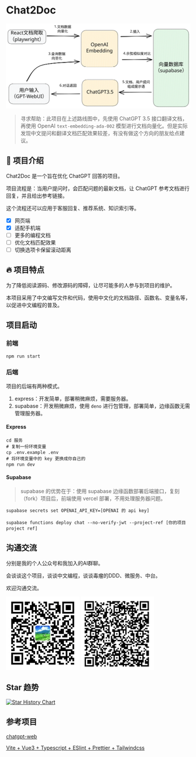 # Chat2Doc

![Chat2Doc banner](https://github.com/Eriice/chat2doc/blob/main/public/banner.svg)

> 寻求帮助：此项目在上述路线图中，先使用 ChatGPT 3.5 接口翻译文档，再使用 OpenAI `text-embedding-ada-002` 模型进行文档向量化。但是实际发现中文提问和翻译文档匹配效果较差，有没有做这个方向的朋友给点建议。

## 🚀 项目介绍

Chat2Doc 是一个旨在优化 ChatGPT 回答的项目。

项目流程是：当用户提问时，会匹配问题的最新文档，让 ChatGPT 参考文档进行回复，并且给出参考链接。

这个流程还可以应用于客服回复、推荐系统、知识索引等。

- [x] 网页端
- [x] 适配手机端
- [ ] 更多的编程文档
- [ ] 优化文档匹配效果
- [ ] 切换选项卡保留滚动距离

## 🔥 项目特点

为了降低阅读源码、修改源码的障碍，让尽可能多的人参与到项目的维护。

本项目采用了中文编写文件和代码，使用中文化的文档路径、函数名、变量名等，以促进中文编程的普及。

## 项目启动

### 前端

```
npm run start
```

### 后端

项目的后端有两种模式。

1. express：开发简单，部署稍微麻烦，需要服务器。
2. supabase：开发稍微麻烦，使用 `deno` 进行包管理，部署简单，边缘函数无需管理服务器。

#### Express

```
cd 服务
# 复制一份环境变量
cp .env.example .env
# 将环境变量中的 key 更换成你自己的
npm run dev
```

#### Supabase

> supabase 的优势在于：使用 supabase 边缘函数部署后端接口，复刻（fork）项目后，前端使用 vercel 部署，不用处理服务器问题。

```
supabase secrets set OPENAI_API_KEY=[OPENAI 的 api key]

supabase functions deploy chat --no-verify-jwt --project-ref [你的项目 project ref]
```

## 沟通交流

分别是我的个人公众号和我加入的AI群聊。

会谈谈这个项目，谈谈中文编程，谈谈毒瘤的DDD、微服务、中台。

欢迎沟通交流。

<div class="flex">
    <img width="200" height="200" src="https://github.com/Eriice/chat2doc/blob/main/public/%E5%85%AC%E4%BC%97%E5%8F%B7%E4%BA%8C%E7%BB%B4%E7%A0%81.png" alt="个人公众号" />
    <img width="200" height="200" src="https://github.com/Eriice/chat2doc/blob/main/public/%E7%BE%A4%E8%81%8A%E4%BA%8C%E7%BB%B4%E7%A0%81.png" alt="我加入的大湾群群聊" />
</div>


## Star 趋势

[![Star History Chart](https://api.star-history.com/svg?repos=Eriice/chat2doc&type=Date)](https://star-history.com/#Eriice/chat2doc&Date)

## 参考项目

[chatgpt-web](https://github.com/Chanzhaoyu/chatgpt-web#%E4%BB%8B%E7%BB%8D)

[Vite + Vue3 + Typescript + ESlint + Prettier + Tailwindcss](https://qiita.com/airRnot1106/items/db691b353a78543ba55e)
